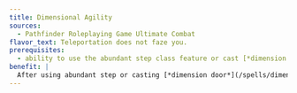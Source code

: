 ```yaml
---
title: Dimensional Agility
sources:
  - Pathfinder Roleplaying Game Ultimate Combat
flavor_text: Teleportation does not faze you.
prerequisites:
  - ability to use the abundant step class feature or cast [*dimension door*](/spells/dimension-door/).
benefit: |
  After using abundant step or casting [*dimension door*](/spells/dimension-door/), you can take any actions you still have remaining on your turn. You also gain a +4 bonus on Concentration checks when casting teleportation spells.
---
```


